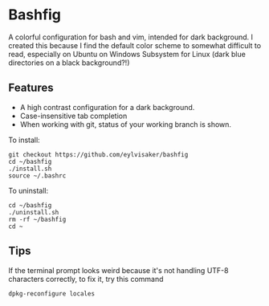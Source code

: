 Bashfig
=======

A colorful configuration for bash and vim, intended for dark background. I created this
because I find the default color scheme to somewhat difficult to read, especially on
Ubuntu on Windows Subsystem for Linux (dark blue directories on a black background?!)

Features
--------

* A high contrast configuration for a dark background.
* Case-insensitive tab completion
* When working with git, status of your working branch is shown.

To install:
````
git checkout https://github.com/eylvisaker/bashfig
cd ~/bashfig
./install.sh
source ~/.bashrc
````

To uninstall:
````
cd ~/bashfig
./uninstall.sh
rm -rf ~/bashfig
cd ~
````

Tips
----

If the terminal prompt looks weird because it's not handling UTF-8 characters correctly, to fix it, try this command
````
dpkg-reconfigure locales
````


